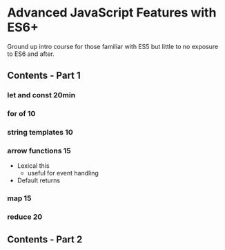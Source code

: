 # Advanced JavaScript Features with ES6+
Ground up intro course for those familiar with ES5 but little to
no exposure to ES6 and after.

## Contents - Part 1

### let and const     20min

### for of            10

### string templates  10

### arrow functions   15
* Lexical this
  * useful for event
    handling
* Default returns   

### map               15

### reduce            20

## Contents - Part 2
